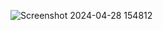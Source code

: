 ![Screenshot 2024-04-28 154812](https://github.com/PriyankaAsthana/ECOM-Website/assets/166942678/44015f82-da95-4998-bcfb-969fe5f52cab)

